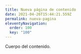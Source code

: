 ```yaml
---
title: Nueva página de contenido
date: 2021-04-26T15:44:21.559Z
permalink: nueva-pagina
eleventyNavigation:
  order: 100
  key: "100"
---
```

Cuerpo del contenido.